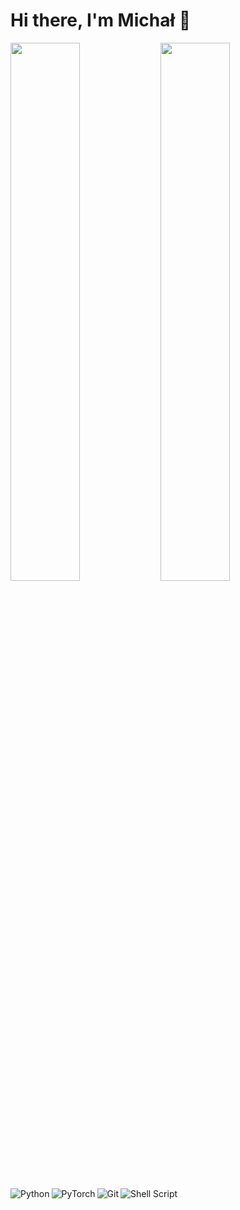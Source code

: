 # Hi there, I'm Michał 👋

<img align ="left" width = "47%"  src="https://github-readme-stats.vercel.app/api?username=michalszkudlarekk&theme=nord&hide=contribs,issues&rank_icon=github" />

<img align ="left" width = "47%" src="https://github-readme-stats.vercel.app/api/top-langs/?username=michalszkudlarekk&layout=compact&theme=nord&hide=html,css" />



<img  align ="left" alt="Python" src="https://img.shields.io/badge/python-3670A0?style=for-the-badge&logo=python&logoColor=ffdd54"/>

<img  align ="left" alt="PyTorch" src="https://img.shields.io/badge/PyTorch-%23EE4C2C.svg?style=for-the-badge&logo=PyTorch&logoColor=white" />

<img  align ="left" alt="Git" src ="https://img.shields.io/badge/git-%23F05033.svg?style=for-the-badge&logo=git&logoColor=white" />

<img  align ="left" alt="Shell Script" src = "https://img.shields.io/badge/shell_script-%23121011.svg?style=for-the-badge&logo=gnu-bash&logoColor=white" />
